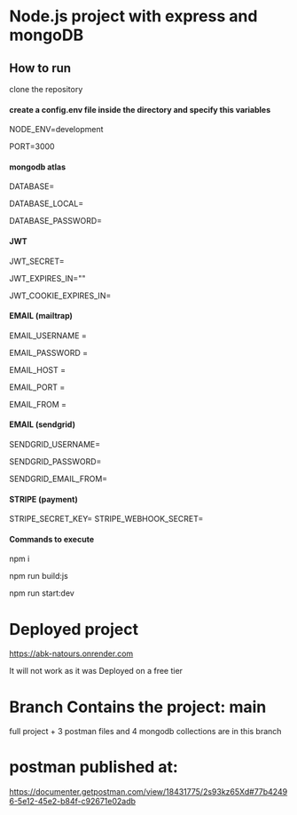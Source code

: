 
# Node.js project with express and mongoDB
## How to run
clone the repository 

#### create a config.env file inside the directory and specify this variables

NODE_ENV=development


PORT=3000

#### mongodb atlas
DATABASE=

DATABASE_LOCAL=

DATABASE_PASSWORD=

#### JWT
JWT_SECRET=

JWT_EXPIRES_IN=""

JWT_COOKIE_EXPIRES_IN=

#### EMAIL (mailtrap)
EMAIL_USERNAME = 

EMAIL_PASSWORD = 

EMAIL_HOST = 

EMAIL_PORT = 

EMAIL_FROM = 

#### EMAIL (sendgrid)
SENDGRID_USERNAME=

SENDGRID_PASSWORD=

SENDGRID_EMAIL_FROM=

#### STRIPE (payment)
STRIPE_SECRET_KEY=
STRIPE_WEBHOOK_SECRET=

#### Commands to execute

npm i

npm run build:js

npm run start:dev

# Deployed project
https://abk-natours.onrender.com

It will not work as it was Deployed on a free tier

# Branch Contains the project: main
full project + 3 postman files and 4 mongodb collections are in this branch 
# postman published at:
https://documenter.getpostman.com/view/18431775/2s93kz65Xd#77b42496-5e12-45e2-b84f-c92671e02adb

